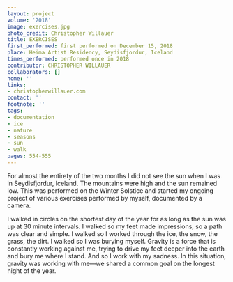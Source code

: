 ```yaml
---
layout: project
volume: '2018'
image: exercises.jpg
photo_credit: Christopher Willauer
title: EXERCISES
first_performed: first performed on December 15, 2018
place: Heima Artist Residency, Seydisfjordur, Iceland
times_performed: performed once in 2018
contributor: CHRISTOPHER WILLAUER
collaborators: []
home: ''
links:
- christopherwillauer.com
contact: ''
footnote: ''
tags:
- documentation
- ice
- nature
- seasons
- sun
- walk
pages: 554-555
---
```




For almost the entirety of the two months I did not see the sun when I was in Seydisfjordur, Iceland. The mountains were high and the sun remained low. This was performed on the Winter Solstice and started my ongoing project of various exercises performed by myself, documented by a camera.

I walked in circles on the shortest day of the year for as long as the sun was up at 30 minute intervals. I walked so my feet made impressions, so a path was clear and simple. I walked so I worked through the ice, the snow, the grass, the dirt. I walked so I was burying myself. Gravity is a force that is constantly working against me, trying to drive my feet deeper into the earth and bury me where I stand. And so I work with my sadness. In this situation, gravity was working with me—we shared a common goal on the longest night of the year.
